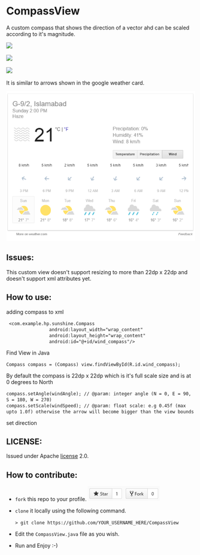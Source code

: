 # CompassView
A custom compass that shows the direction of a vector ahd can be scaled according to it's magnitude.

![](https://lh3.googleusercontent.com/GXpg43IybiB7L-hIk3V2ICWhRckb16rCWAB_eqID3L1FOXC3ikkDnsR9kyeyw9WLOesa4S-BfVG7PQ2EOId-evxfBhTkitsNDuOTZwWDr29CznH8qxzb7n7dy-H4GfiDNNFiyX_opgQkNTNqPJUi23OGFzH66ubd8X7vBx-hJeAWlXLr2WfKWRDROiK6rWm3wy130nLMpem9vo7eXII0blwvr2jtqO1IedBNcSgGRldd86Hj25t4wilgV_dUDUtIeeg_PuxdTwmyjSbz37iw8CdoONOf6UIYtgoqbDVfZXoxrBInUbgSMJgkXeAZn5t9TTpfnTZQmJ8Q6vgRN3jCbkmL3OLH19Ut6dV9SeRQv85A3jMTLtHy99mIeZq5F1WpNwPtJnKDujZeWSy0MKnTMw6VfRbgxq88QU74Z-2kII-9a3LWDP7qvgJSX09gMweRY47XgqddSPgiv4dn_qnZNGVG8Ly1X6LgHhFtTXlMkWGz2upNXRGiga38dm77P7JAtN-3VAsasLKP1fIbRT_6-BhrRB223UXJvQ2uoiJdhfFRD2i2G2z9zTJ-_mcy2ocSTOmzebVgNW3AWnygfZnn-6C9aHAt5q-bI3k1gZ4L8_y_xy8V=w345-h613-no)

![](https://lh3.googleusercontent.com/fZrv61sXolWy2jTFm_4m5WsladjIB1kxmZ9miI15VIT5Bvl60zayOg4BVCLR0wlDvvQZ0avKEiNpUhUxVTrvwVYzezQMsPeCt_1RVD2TayzM2ew0F-OCL-DVQdSBbmXCF1jDqkkiS9_QSS541QRhrLKiD1gtU44xrysdd-qYrulZkCLkfPSYPhVamLU6QduBSz5CAawUr5GuXnS4ra5kDlih11pljkE157Yt5VZZdgXt3Te5LWfOgk3jciknztZPnG4x-UJ1oSsBuiQs_dMxJERbay-MC2Slr0gVbCO3EfcaFRUrZJggUlTEf59GF9z7dSR0Hk2IaH1rM9d2huHlvkqquwKB2vsx8upihbAp0wLcZ5u76fCzBjYSGaFs5gNr7hsOntw4K9VXTy3Tknag4XOyvv3y1JY4DKR50VCETIOkxPqjzuh_Lhv3hBYyT1lrAp1ATuDRPPt59sOw7_igtp9bXWw300UZwvgqGJpo2BElmVfybXg-gLJLedPd-VaUV434tbqFEx4PsbrXk2rU5xpZq-p2ihqPtMn-MCpU4VvEFTLcToXByUIxWKXLq74cGL0ZmggEJ3F4Jx8AiEHgmW3daO9qi0z7pKEJWNuuYn03DC1S=w345-h613-no)

![](https://lh3.googleusercontent.com/ClLF357y1u8ZZJRryJGua6gmYzgIpd138BIPRC4SSO2QY8pBgIlC9S_c_ld7lW1sudmrVQEIn9iQE6skH-sxqB4x8TqupkuQORxJgQ3zuSZocD5NGlykGXPlzpZdD-5cg8h4y2nLphd97lZ-a1XjJL_HxY8eu7ekHua0EvYKnwdpw2sn7MFTsY0JQurramBpVxJxP9vF8lbpCUJWMmAk5tVO3sWX2ll4ZZIy5TfX_8YCA576paIRs2eazGMkEptI1ZJC538Z84uAS-vUsEENlqGfRsV1QRkD4ApvVfLaULjKmQe5RTgtDZb8Z3tLgqTAwXUSi3bqcuJtUKQd1hiZDzq4J0YqfsJh2m-oGTtWOoSaHOnHklB8C-IlquJKHPZijYuucKs7d3p5B-ajEOJx8_NyzZNslGr5mWBHYwWpN1DgcVcae44wNoLG3izACIVXXCdrfRvLvDbpL-H4ob3Ls1v3QimO0v4GDfnNsrihSbnZp6P9ummuqvgQ1rq8j0TTGuwANxLHc5zzzEzq9QhwZXc5PgS6ff0bHK40sNrxUpUdlto9pkHTbeo-M_YGzgbHqUBQ3g503mW5xiiKqdGdxRvM6hBkmc4Cs7RlgX1ueebwAaJQ=w345-h613-no)

It is similar to arrows shown in the google weather card.

![](https://github.com/muddassir235/CompassView/blob/master/google_weather_card.PNG?raw=true)

## Issues:

This custom view doesn't support resizing to more than 22dp x 22dp and doesn't support xml attributes yet.

## How to use:
adding compass to xml

```
 <com.example.hp.sunshine.Compass
                android:layout_width="wrap_content"
                android:layout_height="wrap_content"
                android:id="@+id/wind_compass"/>
```

Find View in Java
```
Compass compass = (Compass) view.findViewById(R.id.wind_compass);
```

By default the compass is 22dp x 22dp which is it's full scale size and is at 0 degrees to North

```
compass.setAngle(windAngle); // @param: integer angle (N = 0, E = 90, S = 180, W = 270)
compass.setScale(windSpeed); // @param: float scale: e.g 0.45f (max upto 1.0f) otherwise the arrow will become bigger than the view bounds
```
set direction

## LICENSE:

Issued under Apache [license](https://github.com/muddassir235/CompassView/blob/master/license.txt) 2.0.

## How to contribute:

- `fork` this repo to your profile.
![](https://github.com/muddassir235/CompassView/blob/master/fork_icon.PNG?raw=true)
- `clone` it locally using the following command.

    `> git clone https://github.com/YOUR_USERNAME_HERE/CompassView`
- Edit the `CompassView.java` file as you wish.
- Run and Enjoy :-)
